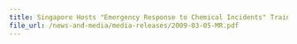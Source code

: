 ```yaml
---
title: Singapore Hosts "Emergency Response to Chemical Incidents" Training Course for Protection Against Chemical Weapons
file_url: /news-and-media/media-releases/2009-03-05-MR.pdf
---
```

